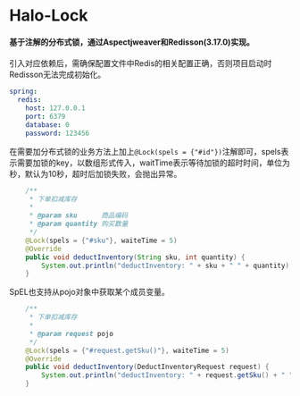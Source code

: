# Halo-Lock
#### 基于注解的分布式锁，通过Aspectjweaver和Redisson(3.17.0)实现。

引入对应依赖后，需确保配置文件中Redis的相关配置正确，否则项目启动时Redisson无法完成初始化。

```yaml
spring:
  redis:
    host: 127.0.0.1
    port: 6379
    database: 0
    password: 123456
```  

在需要加分布式锁的业务方法上加上```@Lock(spels = {"#id"})```注解即可，spels表示需要加锁的key，以数组形式传入，waitTime表示等待加锁的超时时间，单位为秒，默认为10秒，超时后加锁失败，会抛出异常。

```java
    /**
     * 下单扣减库存
     *
     * @param sku      商品编码
     * @param quantity 购买数量
     */
    @Lock(spels = {"#sku"}, waiteTime = 5)
    @Override
    public void deductInventory(String sku, int quantity) {
        System.out.println("deductInventory: " + sku + " " + quantity);
    }
```

SpEL也支持从pojo对象中获取某个成员变量。
```java
    /**
     * 下单扣减库存
     *
     * @param request pojo
     */
    @Lock(spels = {"#request.getSku()"}, waiteTime = 5)
    @Override
    public void deductInventory(DeductInventoryRequest request) {
        System.out.println("deductInventory: " + request.getSku() + " " + request.getQuantity());
    }
```